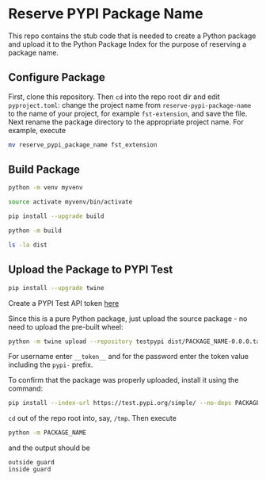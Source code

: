# Reserve PYPI Package Name

This repo contains the stub code that is needed to create a Python package
and upload it to the Python Package Index for the purpose of reserving
a package name.

## Configure Package

First, clone this repository.
Then `cd` into the repo root dir and edit `pyproject.toml`:
change the project name from `reserve-pypi-package-name` to the name
of your project, for example `fst-extension`, and save the file.
Next rename the package directory to the appropriate project name.
For example, execute
```sh
mv reserve_pypi_package_name fst_extension
```

## Build Package

```sh
python -m venv myvenv
```
```sh
source activate myvenv/bin/activate
```
```sh
pip install --upgrade build
```
```sh
python -m build
```
```sh
ls -la dist
```

## Upload the Package to PYPI Test

```sh
pip install --upgrade twine
```

Create a PYPI Test API token [here](https://test.pypi.org/manage/account/#api-tokens)

Since this is a pure Python package, just upload the source package -
no need to upload the pre-built wheel:
```sh
python -m twine upload --repository testpypi dist/PACKAGE_NAME-0.0.0.tar.gz
```
For username enter `__token__` and for the password enter the token value
including the `pypi-` prefix.

To confirm that the package was properly uploaded, install it using the
command:
```sh
pip install --index-url https://test.pypi.org/simple/ --no-deps PACKAGE_NAME

```
`cd` out of the repo root into, say, `/tmp`.
Then execute
```sh
python -m PACKAGE_NAME
```
and the output should be
```
outside guard
inside guard
```
